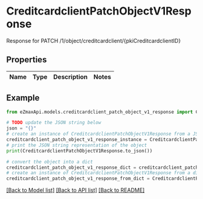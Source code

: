 # CreditcardclientPatchObjectV1Response

Response for PATCH /1/object/creditcardclient/{pkiCreditcardclientID}

## Properties

Name | Type | Description | Notes
------------ | ------------- | ------------- | -------------

## Example

```python
from eZmaxApi.models.creditcardclient_patch_object_v1_response import CreditcardclientPatchObjectV1Response

# TODO update the JSON string below
json = "{}"
# create an instance of CreditcardclientPatchObjectV1Response from a JSON string
creditcardclient_patch_object_v1_response_instance = CreditcardclientPatchObjectV1Response.from_json(json)
# print the JSON string representation of the object
print(CreditcardclientPatchObjectV1Response.to_json())

# convert the object into a dict
creditcardclient_patch_object_v1_response_dict = creditcardclient_patch_object_v1_response_instance.to_dict()
# create an instance of CreditcardclientPatchObjectV1Response from a dict
creditcardclient_patch_object_v1_response_from_dict = CreditcardclientPatchObjectV1Response.from_dict(creditcardclient_patch_object_v1_response_dict)
```
[[Back to Model list]](../README.md#documentation-for-models) [[Back to API list]](../README.md#documentation-for-api-endpoints) [[Back to README]](../README.md)


